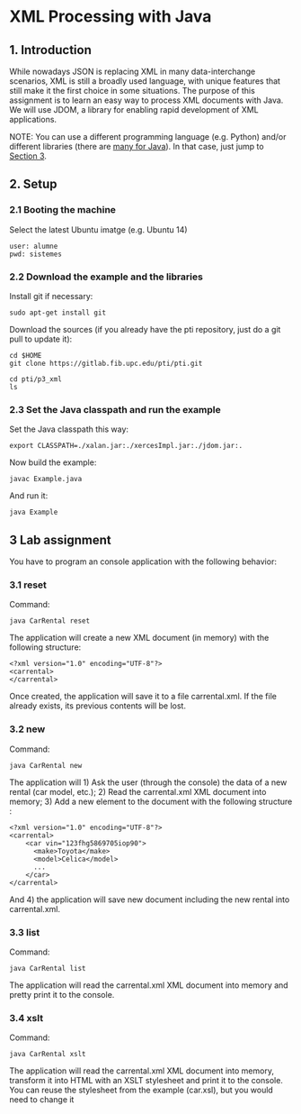 # XML Processing with Java

## 1. Introduction

While nowadays JSON is replacing XML in many data-interchange scenarios, XML is still a broadly used language, with unique features that still make it the first choice in some situations. The purpose of this assignment is to learn an easy way to process XML documents with Java. We will use JDOM, a library for enabling rapid development of XML applications. 

NOTE: You can use a different programming language (e.g. Python) and/or different libraries (there are [many for Java](https://en.wikipedia.org/wiki/Java_XML)). In that case, just jump to [Section 3](./p3_xml/README.md#3-lab-assignment).

## 2. Setup

### 2.1 Booting the machine

Select the latest Ubuntu imatge (e.g. Ubuntu 14)

    user: alumne
    pwd: sistemes


### 2.2 Download the example and the libraries

Install git if necessary:

    sudo apt-get install git

Download the sources (if you already have the pti repository, just do a git pull to update it):

    cd $HOME       
    git clone https://gitlab.fib.upc.edu/pti/pti.git

    cd pti/p3_xml
    ls

### 2.3 Set the Java classpath and run the example

Set the Java classpath this way:

    export CLASSPATH=./xalan.jar:./xercesImpl.jar:./jdom.jar:.

Now build the example:

    javac Example.java

And run it:

    java Example

## 3 Lab assignment 

You have to program an console application with the following behavior:

### 3.1 reset

Command:

    java CarRental reset

The application will create a new XML document (in memory) with the following structure:
    
    <?xml version="1.0" encoding="UTF-8"?>
    <carrental>
    </carrental>

Once created, the application will save it to a file carrental.xml. If the file already exists, its previous contents will be lost.

### 3.2 new

Command:

    java CarRental new

The application will 1) Ask the user (through the console) the data of a new rental (car model, etc.); 2) Read the carrental.xml XML document into memory; 3) Add a new element to the document with the following structure :
    
    <?xml version="1.0" encoding="UTF-8"?>
    <carrental>
        <car vin="123fhg5869705iop90">
          <make>Toyota</make>
          <model>Celica</model>
          ...
        </car>
    </carrental>

And 4) the application will save new document including the new rental into carrental.xml.

### 3.3 list

Command:

    java CarRental list

The application will read the carrental.xml XML document into memory and pretty print it to the console.

### 3.4 xslt

Command:

    java CarRental xslt

The application will read the carrental.xml XML document into memory, transform it into HTML with an XSLT stylesheet and print it to the console. You can reuse the stylesheet from the example (car.xsl), but you would need to change it




